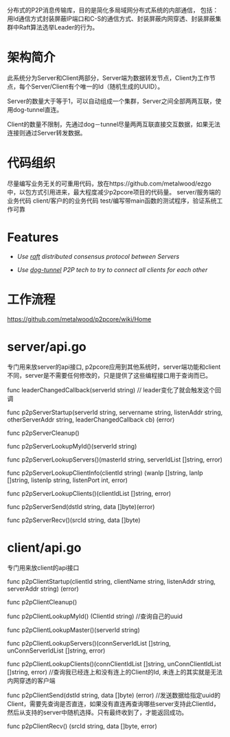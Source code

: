 分布式的P2P消息传输库，目的是简化多局域网分布式系统的内部通信， 包括：用Id通信方式封装屏蔽IP端口和C-S的通信方式、封装屏蔽内网穿透、封装屏蔽集群中Raft算法选举Leader的行为。

#  架构简介

此系统分为Server和Client两部分，Server端为数据转发节点，Client为工作节点，每个Server/Client有个唯一的Id（随机生成的UUID）。

Server的数量大于等于1，可以自动组成一个集群，Server之间全部两两互联，使用dog-tunnel直连。

Client的数量不限制，先通过dog－tunnel尽量两两互联直接交互数据，如果无法连接则通过Server转发数据。

# 代码组织

尽量编写业务无关的可重用代码，放在https://github.com/metalwood/ezgo 中，以包方式引用进来，最大程度减少p2pcore项目的代码量。
server/服务端的业务代码
client/客户的的业务代码
test/编写带main函数的测试程序，验证系统工作可靠

# Features

* *Use [raft](https://github.com/hashicorp/raft) distributed consensus protocol between Servers*

* *Use [dog-tunnel](https://github.com/vzex/dog-tunnel) P2P tech to try to connect all clients for each other*

# 工作流程

https://github.com/metalwood/p2pcore/wiki/Home



# server/api.go

专门用来放server的api接口, p2pcore应用到其他系统时，server端功能和client不同，server是不需要任何修改的，只是提供了这些编程接口用于查询而已。

func leaderChangedCallback(serverId string) // leader变化了就会触发这个回调

func p2pServerStartup(serverId string, servername string, listenAddr string, otherServerAddr string, leaderChangedCallback cb) (error)

func p2pServerCleanup()

func p2pServerLookupMyId()(serverId string)

func p2pServerLookupServers()(masterId string, serverIdList []string, error)

func p2pServerLookupClientInfo(clientId string) (wanIp []string, lanIp []string, listenIp string, listenPort int, error)

func p2pServerLookupClients()(clientIdList []string, error)

func p2pServerSend(dstId string, data []byte)(error)

func p2pServerRecv()(srcId string, data []byte)




# client/api.go

专门用来放client的api接口

func p2pClientStartup(clientId string, clientName string, listenAddr string, serverAddr string) (error)

func p2pClientCleanup()

func p2pClientLookupMyId() (ClientId string) //查询自己的uuid

func p2pClientLookupMaster()(serverId string)

func p2pClientLookupServers()(connServerIdList []string, unConnServerIdList []string, error)

func p2pClientLookupClients()(connClientIdList []string, unConnClientIdList []string, error) //查询我已经连上和没有连上的Client的Id, 未连上的其实就是无法内网穿透的客户端

func p2pClientSend(dstId string, data []byte) (error) //发送数据给指定uuid的Client，需要先查询是否直连，如果没有直连再查询哪些server支持此ClientId，然后从支持的server中随机选择。只有最终收到了，才能返回成功。

func p2pClientRecv() (srcId string, data []byte, error)

